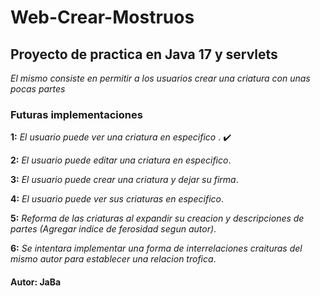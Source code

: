 # Web-Crear-Mostruos

## Proyecto de practica en Java 17 y servlets

_El mismo consiste en permitir a los usuarios crear una criatura con unas pocas partes_

### Futuras implementaciones

**1:** _El usuario puede ver una criatura en especifico_ . ✔️

**2:** _El usuario puede editar una criatura en especifico_.

**3:** _El usuario puede crear una criatura y dejar su firma_.

**4:** _El usuario puede ver sus criaturas en especifico_.

**5:** _Reforma de las criaturas al expandir su creacion y descripciones de partes (Agregar indice de ferosidad segun autor)_.

**6:** _Se intentara implementar una forma de interrelaciones craituras del mismo autor para establecer una relacion trofica_.

#### Autor: JaBa
